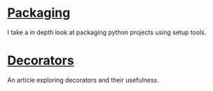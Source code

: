 # [Packaging](packaging/)

I take a in depth look at packaging python projects using setup tools.

# [Decorators](decorators/)

An article exploring decorators and their usefulness.